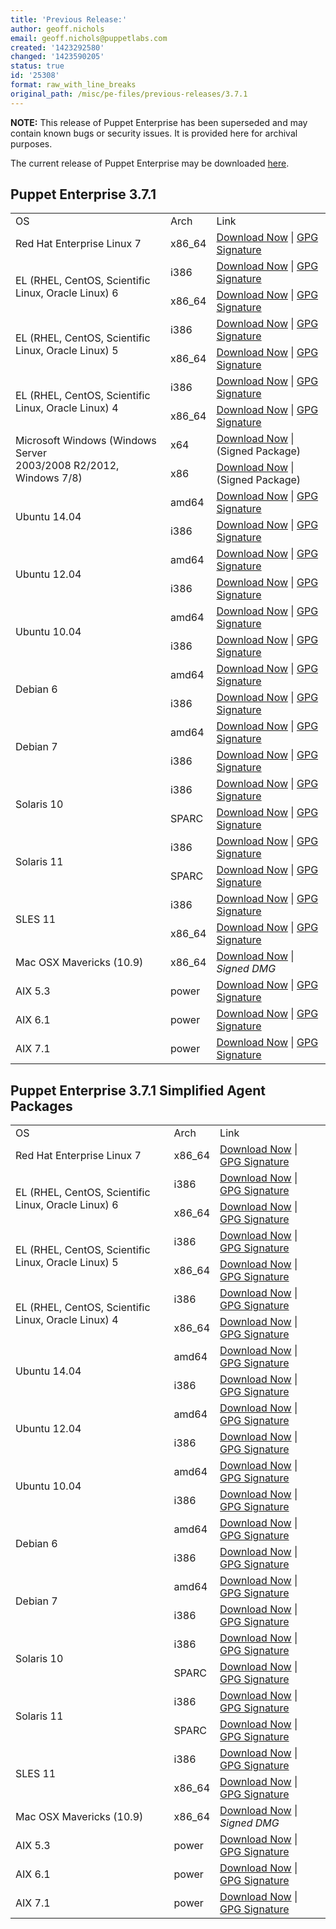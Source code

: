 ```yaml
---
title: 'Previous Release:'
author: geoff.nichols
email: geoff.nichols@puppetlabs.com
created: '1423292580'
changed: '1423590205'
status: true
id: '25308'
format: raw_with_line_breaks
original_path: /misc/pe-files/previous-releases/3.7.1
---
```

<p><b>NOTE:</b> This release of Puppet Enterprise has been superseded and may contain known bugs or security issues. It is provided here for archival purposes.
</p><p>The current release of Puppet Enterprise may be downloaded <a href="/misc/pe-files/">here</a>.

</p><h2 id="pe_371">Puppet Enterprise 3.7.1</h2>
<table>
<tbody>
<tr>
<td>OS</td>
<td>Arch</td>
<td>Link</td>
</tr>

<tr>
<td>Red Hat Enterprise Linux 7</td>
<td>x86_64</td>
<td><a href="http://pm.puppetlabs.com/puppet-enterprise/3.7.1/puppet-enterprise-3.7.1-el-7-x86_64.tar.gz">Download Now</a> | <a href="https://pm.puppetlabs.com/puppet-enterprise/3.7.1/puppet-enterprise-3.7.1-el-7-x86_64.tar.gz.asc">GPG Signature</a></td>
</tr>


<tr>
<td rowspan="2">EL (RHEL, CentOS, Scientific Linux, Oracle Linux) 6</td>
<td>i386</td>
<td><a href="http://pm.puppetlabs.com/puppet-enterprise/3.7.1/puppet-enterprise-3.7.1-el-6-i386.tar.gz">Download Now</a> | <a href="http://pm.puppetlabs.com/puppet-enterprise/3.7.1/puppet-enterprise-3.7.1-el-6-i386.tar.gz.asc">GPG Signature</a></td>
</tr>
<tr>
<td>x86_64</td>
<td><a href="http://pm.puppetlabs.com/puppet-enterprise/3.7.1/puppet-enterprise-3.7.1-el-6-x86_64.tar.gz">Download Now</a> | <a href="http://pm.puppetlabs.com/puppet-enterprise/3.7.1/puppet-enterprise-3.7.1-el-6-x86_64.tar.gz.asc">GPG Signature</a></td>
</tr>

<tr>
<td rowspan="2">EL (RHEL, CentOS, Scientific Linux, Oracle Linux) 5</td>
<td>i386</td>
<td><a href="http://pm.puppetlabs.com/puppet-enterprise/3.7.1/puppet-enterprise-3.7.1-el-5-i386.tar.gz">Download Now</a> | <a href="http://pm.puppetlabs.com/puppet-enterprise/3.7.1/puppet-enterprise-3.7.1-el-5-i386.tar.gz.asc">GPG Signature</a></td>
</tr>
<tr>
<td>x86_64</td>
<td><a href="http://pm.puppetlabs.com/puppet-enterprise/3.7.1/puppet-enterprise-3.7.1-el-5-x86_64.tar.gz">Download Now</a> | <a href="http://pm.puppetlabs.com/puppet-enterprise/3.7.1/puppet-enterprise-3.7.1-el-5-x86_64.tar.gz.asc">GPG Signature</a></td>
</tr>

<tr>
<td rowspan="2">EL (RHEL, CentOS, Scientific Linux, Oracle Linux) 4</td>
<td>i386</td>
<td><a href="http://pm.puppetlabs.com/puppet-enterprise/3.7.1/puppet-enterprise-3.7.1-el-4-i386.tar.gz">Download Now</a> | <a href="http://pm.puppetlabs.com/puppet-enterprise/3.7.1/puppet-enterprise-3.7.1-el-4-i386.tar.gz.asc">GPG Signature</a></td>
</tr>
<tr>
<td>x86_64</td>
<td><a href="http://pm.puppetlabs.com/puppet-enterprise/3.7.1/puppet-enterprise-3.7.1-el-4-x86_64.tar.gz">Download Now</a> | <a href="http://pm.puppetlabs.com/puppet-enterprise/3.7.1/puppet-enterprise-3.7.1-el-4-x86_64.tar.gz.asc">GPG Signature</a></td>
</tr>

<tr>
<td rowspan="2">Microsoft Windows (Windows Server <br>2003/2008 R2/2012, Windows 7/8)</td>
<td>x64</td>
<td><a href="http://pm.puppetlabs.com/puppet-enterprise/3.7.1/puppet-enterprise-3.7.1-x64.msi">Download Now</a> | (Signed Package)</td>
</tr>
<tr>
<td>x86</td>
<td><a href="http://pm.puppetlabs.com/puppet-enterprise/3.7.1/puppet-enterprise-3.7.1.msi">Download Now</a> | (Signed Package)</td>
</tr>

<tr>
<td rowspan="2">Ubuntu 14.04</td>
<td>amd64</td>
<td><a href="http://pm.puppetlabs.com/puppet-enterprise/3.7.1/puppet-enterprise-3.7.1-ubuntu-14.04-amd64.tar.gz">Download Now</a> | <a href="http://pm.puppetlabs.com/puppet-enterprise/3.7.1/puppet-enterprise-3.7.1-ubuntu-14.04-amd64.tar.gz.asc">GPG Signature</a></td>
</tr>
<tr>
<td>i386</td>
<td><a href="http://pm.puppetlabs.com/puppet-enterprise/3.7.1/puppet-enterprise-3.7.1-ubuntu-14.04-i386.tar.gz">Download Now</a> | <a href="http://pm.puppetlabs.com/puppet-enterprise/3.7.1/puppet-enterprise-3.7.1-ubuntu-14.04-i386.tar.gz.asc">GPG Signature</a></td>
</tr>
<tr>
<td rowspan="2">Ubuntu 12.04</td>
<td>amd64</td>
<td><a href="http://pm.puppetlabs.com/puppet-enterprise/3.7.1/puppet-enterprise-3.7.1-ubuntu-12.04-amd64.tar.gz">Download Now</a> | <a href="http://pm.puppetlabs.com/puppet-enterprise/3.7.1/puppet-enterprise-3.7.1-ubuntu-12.04-amd64.tar.gz.asc">GPG Signature</a></td>
</tr>
<tr>
<td>i386</td>
<td><a href="http://pm.puppetlabs.com/puppet-enterprise/3.7.1/puppet-enterprise-3.7.1-ubuntu-12.04-i386.tar.gz">Download Now</a> | <a href="http://pm.puppetlabs.com/puppet-enterprise/3.7.1/puppet-enterprise-3.7.1-ubuntu-12.04-i386.tar.gz.asc">GPG Signature</a></td>
</tr>


<tr>
<td rowspan="2">Ubuntu 10.04</td>
<td>amd64</td>
<td><a href="http://pm.puppetlabs.com/puppet-enterprise/3.7.1/puppet-enterprise-3.7.1-ubuntu-10.04-amd64.tar.gz">Download Now</a> | <a href="http://pm.puppetlabs.com/puppet-enterprise/3.7.1/puppet-enterprise-3.7.1-ubuntu-10.04-amd64.tar.gz.asc">GPG Signature</a></td>
</tr>
<tr>
<td>i386</td>
<td><a href="http://pm.puppetlabs.com/puppet-enterprise/3.7.1/puppet-enterprise-3.7.1-ubuntu-10.04-i386.tar.gz">Download Now</a> | <a href="http://pm.puppetlabs.com/puppet-enterprise/3.7.1/puppet-enterprise-3.7.1-ubuntu-10.04-i386.tar.gz.asc">GPG Signature</a></td>
</tr>


<tr>
<td rowspan="2">Debian 6</td>
<td>amd64</td>
<td><a href="http://pm.puppetlabs.com/puppet-enterprise/3.7.1/puppet-enterprise-3.7.1-debian-6-amd64.tar.gz">Download Now</a> | <a href="http://pm.puppetlabs.com/puppet-enterprise/3.7.1/puppet-enterprise-3.7.1-debian-6-amd64.tar.gz.asc">GPG Signature</a></td>
</tr>
<tr>
<td>i386</td>
<td><a href="http://pm.puppetlabs.com/puppet-enterprise/3.7.1/puppet-enterprise-3.7.1-debian-6-i386.tar.gz">Download Now</a> | <a href="http://pm.puppetlabs.com/puppet-enterprise/3.7.1/puppet-enterprise-3.7.1-debian-6-i386.tar.gz.asc">GPG Signature</a></td>
</tr>
<tr>
<td rowspan="2">Debian 7</td>
<td>amd64</td>
<td><a href="http://pm.puppetlabs.com/puppet-enterprise/3.7.1/puppet-enterprise-3.7.1-debian-7-amd64.tar.gz">Download Now</a> | <a href="http://pm.puppetlabs.com/puppet-enterprise/3.7.1/puppet-enterprise-3.7.1-debian-7-amd64.tar.gz.asc">GPG Signature</a></td>
</tr>
<tr>
<td>i386</td>
<td><a href="http://pm.puppetlabs.com/puppet-enterprise/3.7.1/puppet-enterprise-3.7.1-debian-7-i386.tar.gz">Download Now</a> | <a href="http://pm.puppetlabs.com/puppet-enterprise/3.7.1/puppet-enterprise-3.7.1-debian-7-i386.tar.gz.asc">GPG Signature</a></td>
</tr>

<tr>
<td rowspan="2">Solaris 10</td>
<td>i386</td>
<td><a href="http://pm.puppetlabs.com/puppet-enterprise/3.7.1/puppet-enterprise-3.7.1-solaris-10-i386.tar.gz">Download Now</a> | <a href="http://pm.puppetlabs.com/puppet-enterprise/3.7.1/puppet-enterprise-3.7.1-solaris-10-i386.tar.gz.asc">GPG Signature</a></td>
</tr>
<tr>
<td>SPARC</td>
<td><a href="http://pm.puppetlabs.com/puppet-enterprise/3.7.1/puppet-enterprise-3.7.1-solaris-10-sparc.tar.gz">Download Now</a> | <a href="http://pm.puppetlabs.com/puppet-enterprise/3.7.1/puppet-enterprise-3.7.1-solaris-10-sparc.tar.gz.asc">GPG Signature</a></td>
</tr>
<tr>
<td rowspan="2">Solaris 11</td>
<td>i386</td>
<td><a href="http://pm.puppetlabs.com/puppet-enterprise/3.7.1/puppet-enterprise-3.7.1-solaris-11-i386.tar.gz">Download Now</a> | <a href="http://pm.puppetlabs.com/puppet-enterprise/3.7.1/puppet-enterprise-3.7.1-solaris-11-i386.tar.gz.asc">GPG Signature</a></td>
</tr>
<tr>
<td>SPARC</td>
<td><a href="http://pm.puppetlabs.com/puppet-enterprise/3.7.1/puppet-enterprise-3.7.1-solaris-11-sparc.tar.gz">Download Now</a> | <a href="http://pm.puppetlabs.com/puppet-enterprise/3.7.1/puppet-enterprise-3.7.1-solaris-11-sparc.tar.gz.asc">GPG Signature</a></td>
</tr>
<tr>
<td rowspan="2">SLES 11</td>
<td>i386</td>
<td><a href="http://pm.puppetlabs.com/puppet-enterprise/3.7.1/puppet-enterprise-3.7.1-sles-11-i386.tar.gz">Download Now</a> | <a href="http://pm.puppetlabs.com/puppet-enterprise/3.7.1/puppet-enterprise-3.7.1-sles-11-i386.tar.gz.asc">GPG Signature</a></td>
</tr>
<tr>
<td>x86_64</td>
<td><a href="http://pm.puppetlabs.com/puppet-enterprise/3.7.1/puppet-enterprise-3.7.1-sles-11-x86_64.tar.gz">Download Now</a> | <a href="http://pm.puppetlabs.com/puppet-enterprise/3.7.1/puppet-enterprise-3.7.1-sles-11-x86_64.tar.gz.asc">GPG Signature</a></td>
</tr>
<tr>
<td>Mac OSX Mavericks (10.9)</td>
<td>x86_64</td>
<td><a href="http://pm.puppetlabs.com/puppet-enterprise/3.7.1/puppet-enterprise-3.7.1-osx-10.9-x86_64.dmg">Download Now</a> | <em>Signed DMG<em></em></em></td>
</tr>

<tr>
<td>AIX 5.3</td>
<td>power</td>
<td><a href="http://pm.puppetlabs.com/puppet-enterprise/3.7.1/puppet-enterprise-3.7.1-aix-5.3-power.tar.gz">Download Now</a> | <a href="https://pm.puppetlabs.com/puppet-enterprise/3.7.1/puppet-enterprise-3.7.1-aix-5.3-power.tar.gz.asc">GPG Signature</a></td>
</tr>
<tr>
<td>AIX 6.1</td>
<td>power</td>
<td><a href="http://pm.puppetlabs.com/puppet-enterprise/3.7.1/puppet-enterprise-3.7.1-aix-6.1-power.tar.gz">Download Now</a> | <a href="https://pm.puppetlabs.com/puppet-enterprise/3.7.1/puppet-enterprise-3.7.1-aix-6.1-power.tar.gz.asc">GPG Signature</a></td>
</tr>
<tr>
<td>AIX 7.1</td>
<td>power</td>
<td><a href="http://pm.puppetlabs.com/puppet-enterprise/3.7.1/puppet-enterprise-3.7.1-aix-7.1-power.tar.gz">Download Now</a> | <a href="https://pm.puppetlabs.com/puppet-enterprise/3.7.1/puppet-enterprise-3.7.1-aix-7.1-power.tar.gz.asc">GPG Signature</a></td>
</tr>


</tbody>
</table>

<h2 id="pe_a_323">Puppet Enterprise 3.7.1 Simplified Agent Packages</h2>
<table>
<tbody>
<tr>
<td>OS</td>
<td>Arch</td>
<td>Link</td>
</tr>


<tr>
<td>Red Hat Enterprise Linux 7</td>
<td>x86_64</td>
<td><a href="http://pm.puppetlabs.com/puppet-enterprise/3.7.1/puppet-enterprise-3.7.1-el-7-x86_64-agent.tar.gz">Download Now</a> | <a href="https://pm.puppetlabs.com/puppet-enterprise/3.7.1/puppet-enterprise-3.7.1-el-7-x86_64-agent.tar.gz.asc">GPG Signature</a></td>
</tr>



<tr>
<td rowspan="2">EL (RHEL, CentOS, Scientific Linux, Oracle Linux) 6</td>
<td>i386</td>
<td><a href="http://pm.puppetlabs.com/puppet-enterprise/3.7.1/puppet-enterprise-3.7.1-el-6-i386-agent.tar.gz">Download Now</a> | <a href="http://pm.puppetlabs.com/puppet-enterprise/3.7.1/puppet-enterprise-3.7.1-el-6-i386-agent.tar.gz.asc">GPG Signature</a></td>
</tr>
<tr>
<td>x86_64</td>
<td><a href="http://pm.puppetlabs.com/puppet-enterprise/3.7.1/puppet-enterprise-3.7.1-el-6-x86_64-agent.tar.gz">Download Now</a> | <a href="http://pm.puppetlabs.com/puppet-enterprise/3.7.1/puppet-enterprise-3.7.1-el-6-x86_64-agent.tar.gz.asc">GPG Signature</a></td>
</tr>


<tr>
<td rowspan="2">EL (RHEL, CentOS, Scientific Linux, Oracle Linux) 5</td>
<td>i386</td>
<td><a href="http://pm.puppetlabs.com/puppet-enterprise/3.7.1/puppet-enterprise-3.7.1-el-5-i386-agent.tar.gz">Download Now</a> | <a href="http://pm.puppetlabs.com/puppet-enterprise/3.7.1/puppet-enterprise-3.7.1-el-5-i386-agent.tar.gz.asc">GPG Signature</a></td>
</tr>
<tr>
<td>x86_64</td>
<td><a href="http://pm.puppetlabs.com/puppet-enterprise/3.7.1/puppet-enterprise-3.7.1-el-5-x86_64-agent.tar.gz">Download Now</a> | <a href="http://pm.puppetlabs.com/puppet-enterprise/3.7.1/puppet-enterprise-3.7.1-el-5-x86_64-agent.tar.gz.asc">GPG Signature</a></td>
</tr>


<tr>
<td rowspan="2">EL (RHEL, CentOS, Scientific Linux, Oracle Linux) 4</td>
<td>i386</td>
<td><a href="http://pm.puppetlabs.com/puppet-enterprise/3.7.1/puppet-enterprise-3.7.1-el-4-i386-agent.tar.gz">Download Now</a> | <a href="http://pm.puppetlabs.com/puppet-enterprise/3.7.1/puppet-enterprise-3.7.1-el-4-i386-agent.tar.gz.asc">GPG Signature</a></td>
</tr>
<tr>
<td>x86_64</td>
<td><a href="http://pm.puppetlabs.com/puppet-enterprise/3.7.1/puppet-enterprise-3.7.1-el-4-x86_64-agent.tar.gz">Download Now</a> | <a href="http://pm.puppetlabs.com/puppet-enterprise/3.7.1/puppet-enterprise-3.7.1-el-4-x86_64-agent.tar.gz.asc">GPG Signature</a></td>
</tr>


<tr>
<td rowspan="2">Ubuntu 14.04</td>
<td>amd64</td>
<td><a href="http://pm.puppetlabs.com/puppet-enterprise/3.7.1/puppet-enterprise-3.7.1-ubuntu-14.04-amd64-agent.tar.gz">Download Now</a> | <a href="http://pm.puppetlabs.com/puppet-enterprise/3.7.1/puppet-enterprise-3.7.1-ubuntu-14.04-amd64-agent.tar.gz.asc">GPG Signature</a></td>
</tr>
<tr>
<td>i386</td>
<td><a href="http://pm.puppetlabs.com/puppet-enterprise/3.7.1/puppet-enterprise-3.7.1-ubuntu-14.04-i386-agent.tar.gz">Download Now</a> | <a href="http://pm.puppetlabs.com/puppet-enterprise/3.7.1/puppet-enterprise-3.7.1-ubuntu-14.04-i386-agent.tar.gz.asc">GPG Signature</a></td>
</tr>

<tr>
<td rowspan="2">Ubuntu 12.04</td>
<td>amd64</td>
<td><a href="http://pm.puppetlabs.com/puppet-enterprise/3.7.1/puppet-enterprise-3.7.1-ubuntu-12.04-amd64-agent.tar.gz">Download Now</a> | <a href="http://pm.puppetlabs.com/puppet-enterprise/3.7.1/puppet-enterprise-3.7.1-ubuntu-12.04-amd64-agent.tar.gz.asc">GPG Signature</a></td>
</tr>
<tr>
<td>i386</td>
<td><a href="http://pm.puppetlabs.com/puppet-enterprise/3.7.1/puppet-enterprise-3.7.1-ubuntu-12.04-i386-agent.tar.gz">Download Now</a> | <a href="http://pm.puppetlabs.com/puppet-enterprise/3.7.1/puppet-enterprise-3.7.1-ubuntu-12.04-i386-agent.tar.gz.asc">GPG Signature</a></td>
</tr>

<tr>
<td rowspan="2">Ubuntu 10.04</td>
<td>amd64</td>
<td><a href="http://pm.puppetlabs.com/puppet-enterprise/3.7.1/puppet-enterprise-3.7.1-ubuntu-10.04-amd64-agent.tar.gz">Download Now</a> | <a href="http://pm.puppetlabs.com/puppet-enterprise/3.7.1/puppet-enterprise-3.7.1-ubuntu-10.04-amd64-agent.tar.gz.asc">GPG Signature</a></td>
</tr>
<tr>
<td>i386</td>
<td><a href="http://pm.puppetlabs.com/puppet-enterprise/3.7.1/puppet-enterprise-3.7.1-ubuntu-10.04-i386-agent.tar.gz">Download Now</a> | <a href="http://pm.puppetlabs.com/puppet-enterprise/3.7.1/puppet-enterprise-3.7.1-ubuntu-10.04-i386-agent.tar.gz.asc">GPG Signature</a></td>
</tr>


<tr>
<td rowspan="2">Debian 6</td>
<td>amd64</td>
<td><a href="http://pm.puppetlabs.com/puppet-enterprise/3.7.1/puppet-enterprise-3.7.1-debian-6-amd64-agent.tar.gz">Download Now</a> | <a href="http://pm.puppetlabs.com/puppet-enterprise/3.7.1/puppet-enterprise-3.7.1-debian-6-amd64-agent.tar.gz.asc">GPG Signature</a></td>
</tr>
<tr>
<td>i386</td>
<td><a href="http://pm.puppetlabs.com/puppet-enterprise/3.7.1/puppet-enterprise-3.7.1-debian-6-i386-agent.tar.gz">Download Now</a> | <a href="http://pm.puppetlabs.com/puppet-enterprise/3.7.1/puppet-enterprise-3.7.1-debian-6-i386-agent.tar.gz.asc">GPG Signature</a></td>
</tr>
<tr>
<td rowspan="2">Debian 7</td>
<td>amd64</td>
<td><a href="http://pm.puppetlabs.com/puppet-enterprise/3.7.1/puppet-enterprise-3.7.1-debian-7-amd64-agent.tar.gz">Download Now</a> | <a href="http://pm.puppetlabs.com/puppet-enterprise/3.7.1/puppet-enterprise-3.7.1-debian-7-amd64-agent.tar.gz.asc">GPG Signature</a></td>
</tr>
<tr>
<td>i386</td>
<td><a href="http://pm.puppetlabs.com/puppet-enterprise/3.7.1/puppet-enterprise-3.7.1-debian-7-i386-agent.tar.gz">Download Now</a> | <a href="http://pm.puppetlabs.com/puppet-enterprise/3.7.1/puppet-enterprise-3.7.1-debian-7-i386-agent.tar.gz.asc">GPG Signature</a></td>
</tr>
<tr>
<td rowspan="2">Solaris 10</td>
<td>i386</td>
<td><a href="http://pm.puppetlabs.com/puppet-enterprise/3.7.1/puppet-enterprise-3.7.1-solaris-10-i386-agent.tar.gz">Download Now</a> | <a href="http://pm.puppetlabs.com/puppet-enterprise/3.7.1/puppet-enterprise-3.7.1-solaris-10-i386-agent.tar.gz.asc">GPG Signature</a></td>
</tr>
<tr>
<td>SPARC</td>
<td><a href="http://pm.puppetlabs.com/puppet-enterprise/3.7.1/puppet-enterprise-3.7.1-solaris-10-sparc-agent.tar.gz">Download Now</a> | <a href="http://pm.puppetlabs.com/puppet-enterprise/3.7.1/puppet-enterprise-3.7.1-solaris-10-sparc-agent.tar.gz.asc">GPG Signature</a></td>
</tr>
<tr>
<td rowspan="2">Solaris 11</td>
<td>i386</td>
<td><a href="http://pm.puppetlabs.com/puppet-enterprise/3.7.1/puppet-enterprise-3.7.1-solaris-11-i386-agent.tar.gz">Download Now</a> | <a href="http://pm.puppetlabs.com/puppet-enterprise/3.7.1/puppet-enterprise-3.7.1-solaris-11-i386-agent.tar.gz.asc">GPG Signature</a></td>
</tr>
<tr>
<td>SPARC</td>
<td><a href="http://pm.puppetlabs.com/puppet-enterprise/3.7.1/puppet-enterprise-3.7.1-solaris-11-sparc-agent.tar.gz">Download Now</a> | <a href="http://pm.puppetlabs.com/puppet-enterprise/3.7.1/puppet-enterprise-3.7.1-solaris-11-sparc-agent.tar.gz.asc">GPG Signature</a></td>
</tr>

<tr>
<td rowspan="2">SLES 11</td>
<td>i386</td>
<td><a href="http://pm.puppetlabs.com/puppet-enterprise/3.7.1/puppet-enterprise-3.7.1-sles-11-i386-agent.tar.gz">Download Now</a> | <a href="http://pm.puppetlabs.com/puppet-enterprise/3.7.1/puppet-enterprise-3.7.1-sles-11-i386-agent.tar.gz.asc">GPG Signature</a></td>
</tr>
<tr>
<td>x86_64</td>
<td><a href="http://pm.puppetlabs.com/puppet-enterprise/3.7.1/puppet-enterprise-3.7.1-sles-11-x86_64-agent.tar.gz">Download Now</a> | <a href="http://pm.puppetlabs.com/puppet-enterprise/3.7.1/puppet-enterprise-3.7.1-sles-11-x86_64-agent.tar.gz.asc">GPG Signature</a></td>
</tr>
<tr>
<td>Mac OSX Mavericks (10.9)</td>
<td>x86_64</td>
<td><a href="http://pm.puppetlabs.com/puppet-enterprise/3.7.1/puppet-enterprise-3.7.1-osx-10.9-x86_64.dmg">Download Now</a> | <em>Signed DMG<em></em></em></td>
</tr>
<tr>
<td>AIX 5.3</td>
<td>power</td>
<td><a href="http://pm.puppetlabs.com/puppet-enterprise/3.7.1/puppet-enterprise-3.7.1-aix-5.3-power-agent.tar.gz">Download Now</a> | <a href="https://pm.puppetlabs.com/puppet-enterprise/3.7.1/puppet-enterprise-3.7.1-aix-5.3-power-agent.tar.gz.asc">GPG Signature</a></td>
</tr>
<tr>
<td>AIX 6.1</td>
<td>power</td>
<td><a href="http://pm.puppetlabs.com/puppet-enterprise/3.7.1/puppet-enterprise-3.7.1-aix-6.1-power-agent.tar.gz">Download Now</a> | <a href="https://pm.puppetlabs.com/puppet-enterprise/3.7.1/puppet-enterprise-3.7.1-aix-6.1-power-agent.tar.gz.asc">GPG Signature</a></td>
</tr>
<tr>
<td>AIX 7.1</td>
<td>power</td>
<td><a href="http://pm.puppetlabs.com/puppet-enterprise/3.7.1/puppet-enterprise-3.7.1-aix-7.1-power-agent.tar.gz">Download Now</a> | <a href="https://pm.puppetlabs.com/puppet-enterprise/3.7.1/puppet-enterprise-3.7.1-aix-7.1-power-agent.tar.gz.asc">GPG Signature</a></td>
</tr>
</tbody>
</table>



